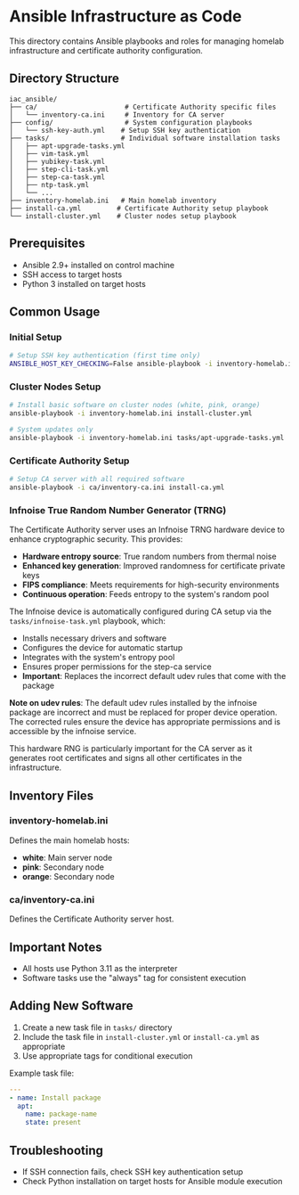 # Ansible Infrastructure as Code

This directory contains Ansible playbooks and roles for managing homelab infrastructure and certificate authority configuration.

## Directory Structure

```
iac_ansible/
├── ca/                      # Certificate Authority specific files
│   └── inventory-ca.ini     # Inventory for CA server
├── config/                  # System configuration playbooks
│   └── ssh-key-auth.yml    # Setup SSH key authentication
├── tasks/                  # Individual software installation tasks
│   ├── apt-upgrade-tasks.yml
│   ├── vim-task.yml
│   ├── yubikey-task.yml
│   ├── step-cli-task.yml
│   ├── step-ca-task.yml
│   ├── ntp-task.yml
│   └── ...
├── inventory-homelab.ini   # Main homelab inventory
├── install-ca.yml         # Certificate Authority setup playbook
└── install-cluster.yml    # Cluster nodes setup playbook
```

## Prerequisites

- Ansible 2.9+ installed on control machine
- SSH access to target hosts
- Python 3 installed on target hosts

## Common Usage

### Initial Setup

```bash
# Setup SSH key authentication (first time only)
ANSIBLE_HOST_KEY_CHECKING=False ansible-playbook -i inventory-homelab.ini config/ssh-key-auth.yml --ask-pass
```

### Cluster Nodes Setup

```bash
# Install basic software on cluster nodes (white, pink, orange)
ansible-playbook -i inventory-homelab.ini install-cluster.yml

# System updates only
ansible-playbook -i inventory-homelab.ini tasks/apt-upgrade-tasks.yml
```

### Certificate Authority Setup

```bash
# Setup CA server with all required software
ansible-playbook -i ca/inventory-ca.ini install-ca.yml
```

### Infnoise True Random Number Generator (TRNG)

The Certificate Authority server uses an Infnoise TRNG hardware device to enhance cryptographic security. This provides:

- **Hardware entropy source**: True random numbers from thermal noise
- **Enhanced key generation**: Improved randomness for certificate private keys
- **FIPS compliance**: Meets requirements for high-security environments
- **Continuous operation**: Feeds entropy to the system's random pool

The Infnoise device is automatically configured during CA setup via the `tasks/infnoise-task.yml` playbook, which:
- Installs necessary drivers and software
- Configures the device for automatic startup
- Integrates with the system's entropy pool
- Ensures proper permissions for the step-ca service
- **Important**: Replaces the incorrect default udev rules that come with the package

**Note on udev rules**: The default udev rules installed by the infnoise package are incorrect and must be replaced for proper device operation. The corrected rules ensure the device has appropriate permissions and is accessible by the infnoise service.

This hardware RNG is particularly important for the CA server as it generates root certificates and signs all other certificates in the infrastructure.

## Inventory Files

### inventory-homelab.ini
Defines the main homelab hosts:
- **white**: Main server node
- **pink**: Secondary node
- **orange**: Secondary node

### ca/inventory-ca.ini
Defines the Certificate Authority server host.

## Important Notes

- All hosts use Python 3.11 as the interpreter
- Software tasks use the "always" tag for consistent execution

## Adding New Software

1. Create a new task file in `tasks/` directory
2. Include the task file in `install-cluster.yml` or `install-ca.yml` as appropriate
3. Use appropriate tags for conditional execution

Example task file:
```yaml
---
- name: Install package
  apt:
    name: package-name
    state: present
```

## Troubleshooting

- If SSH connection fails, check SSH key authentication setup
- Check Python installation on target hosts for Ansible module execution
